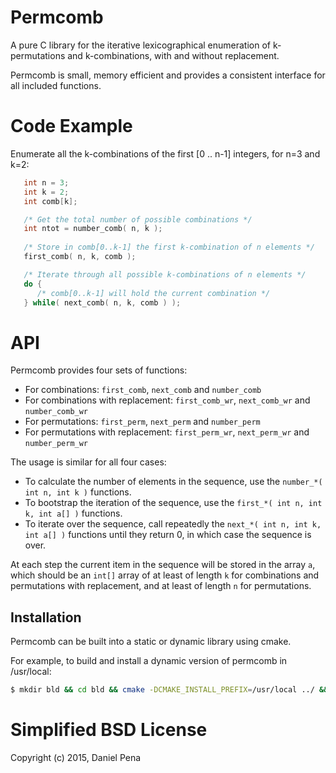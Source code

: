 # Permcomb

A pure C library for the iterative lexicographical enumeration of k-permutations and k-combinations, with and without replacement. 

Permcomb is small, memory efficient and provides a consistent interface for all included functions.


# Code Example

Enumerate all the k-combinations of the first [0 .. n-1] integers, for n=3 and k=2:

```c
   int n = 3;
   int k = 2;
   int comb[k];

   /* Get the total number of possible combinations */
   int ntot = number_comb( n, k );
      
   /* Store in comb[0..k-1] the first k-combination of n elements */
   first_comb( n, k, comb );

   /* Iterate through all possible k-combinations of n elements */
   do {
      /* comb[0..k-1] will hold the current combination */
   } while( next_comb( n, k, comb ) );

```

# API

Permcomb provides four sets of functions:
   - For combinations: `first_comb`, `next_comb` and `number_comb`
   - For combinations with replacement: `first_comb_wr`, `next_comb_wr` and `number_comb_wr`
   - For permutations: `first_perm`, `next_perm` and `number_perm`
   - For permutations with replacement: `first_perm_wr`, `next_perm_wr` and `number_perm_wr`

The usage is similar for all four cases:
   - To calculate the number of elements in the sequence, use the `number_*( int n, int k )` functions.
   - To bootstrap the iteration of the sequence, use the `first_*( int n, int k, int a[] )` functions.
   - To iterate over the sequence, call repeatedly the `next_*( int n, int k, int a[] )` functions until they return 0, in which
   case the sequence is over.

At each step the current item in the sequence will be stored in the array `a`, which should be an `int[]` array
of at least of length `k` for combinations and permutations with replacement, and at least of length `n` for 
permutations.

## Installation

Permcomb can be built into a static or dynamic library using cmake.

For example, to build and install a dynamic version of permcomb in /usr/local:

```bash
$ mkdir bld && cd bld && cmake -DCMAKE_INSTALL_PREFIX=/usr/local ../ && make && make install && cd ..
``` 

# Simplified BSD License
Copyright (c) 2015, Daniel Pena 

